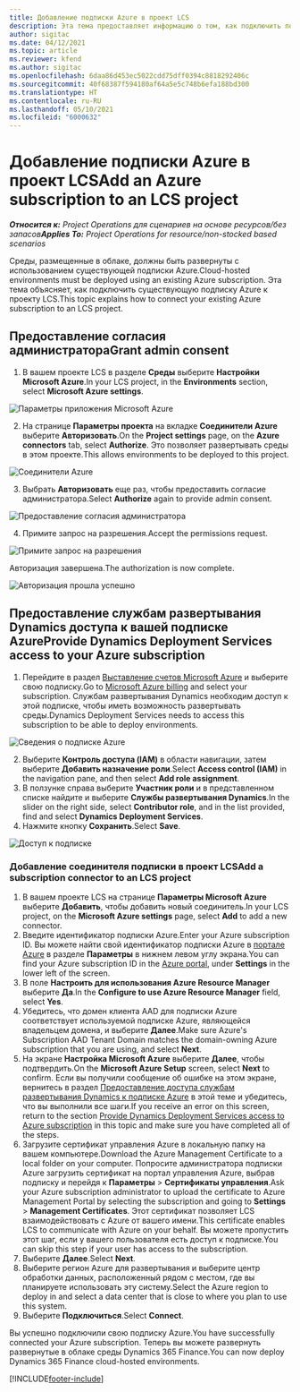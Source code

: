 ```yaml
---
title: Добавление подписки Azure в проект LCS
description: Эта тема предоставляет информацию о том, как подключить подписку Azure к проекту LCS.
author: sigitac
ms.date: 04/12/2021
ms.topic: article
ms.reviewer: kfend
ms.author: sigitac
ms.openlocfilehash: 6daa86d453ec5022cdd75dff0394c8818292406c
ms.sourcegitcommit: 40f68387f594180af64a5e5c748b6efa188bd300
ms.translationtype: HT
ms.contentlocale: ru-RU
ms.lasthandoff: 05/10/2021
ms.locfileid: "6000632"
---
```

# <a name="add-an-azure-subscription-to-an-lcs-project"></a><span data-ttu-id="c95be-103">Добавление подписки Azure в проект LCS</span><span class="sxs-lookup"><span data-stu-id="c95be-103">Add an Azure subscription to an LCS project</span></span>

<span data-ttu-id="c95be-104">_**Относится к:** Project Operations для сценариев на основе ресурсов/без запасов_</span><span class="sxs-lookup"><span data-stu-id="c95be-104">_**Applies To:** Project Operations for resource/non-stocked based scenarios_</span></span>

<span data-ttu-id="c95be-105">Среды, размещенные в облаке, должны быть развернуты с использованием существующей подписки Azure.</span><span class="sxs-lookup"><span data-stu-id="c95be-105">Cloud-hosted environments must be deployed using an existing Azure subscription.</span></span> <span data-ttu-id="c95be-106">Эта тема объясняет, как подключить существующую подписку Azure к проекту LCS.</span><span class="sxs-lookup"><span data-stu-id="c95be-106">This topic explains how to connect your existing Azure subscription to an LCS project.</span></span> 

## <a name="grant-admin-consent"></a><span data-ttu-id="c95be-107">Предоставление согласия администратора</span><span class="sxs-lookup"><span data-stu-id="c95be-107">Grant admin consent</span></span>

1. <span data-ttu-id="c95be-108">В вашем проекте LCS в разделе **Среды** выберите **Настройки Microsoft Azure**.</span><span class="sxs-lookup"><span data-stu-id="c95be-108">In your LCS project, in the **Environments** section, select **Microsoft Azure settings**.</span></span>

![Параметры приложения Microsoft Azure](./media/1MicrosoftAzureSettings.png)

2. <span data-ttu-id="c95be-110">На странице **Параметры проекта** на вкладке **Соединители Azure** выберите **Авторизовать**.</span><span class="sxs-lookup"><span data-stu-id="c95be-110">On the **Project settings** page, on the **Azure connectors** tab, select **Authorize**.</span></span> <span data-ttu-id="c95be-111">Это позволяет развертывать среды в этом проекте.</span><span class="sxs-lookup"><span data-stu-id="c95be-111">This allows environments to be deployed to this project.</span></span>

![Соединители Azure](./media/2AzureConnectors.png)

3. <span data-ttu-id="c95be-113">Выбрать **Авторизовать** еще раз, чтобы предоставить согласие администратора.</span><span class="sxs-lookup"><span data-stu-id="c95be-113">Select **Authorize** again to provide admin consent.</span></span>

![Предоставление согласия администратора](./media/3GrantAdminConsent.png)

4. <span data-ttu-id="c95be-115">Примите запрос на разрешения.</span><span class="sxs-lookup"><span data-stu-id="c95be-115">Accept the permissions request.</span></span>

![Примите запрос на разрешения](./media/4AcceptPermissionRequest.png)

<span data-ttu-id="c95be-117">Авторизация завершена.</span><span class="sxs-lookup"><span data-stu-id="c95be-117">The authorization is now complete.</span></span> 

![Авторизация прошла успешно](./media/5AuthorizationComplete.png)

## <a name="provide-dynamics-deployment-services-access-to-your-azure-subscription"></a><a name="provide"></a><span data-ttu-id="c95be-119">Предоставление службам развертывания Dynamics доступа к вашей подписке Azure</span><span class="sxs-lookup"><span data-stu-id="c95be-119">Provide Dynamics Deployment Services access to your Azure subscription</span></span>

1. <span data-ttu-id="c95be-120">Перейдите в раздел [Выставление счетов Microsoft Azure](https://portal.azure.com/#blade/Microsoft\_Azure\_Billing/SubscriptionsBlade) и выберите свою подписку.</span><span class="sxs-lookup"><span data-stu-id="c95be-120">Go to [Microsoft Azure billing](https://portal.azure.com/#blade/Microsoft\_Azure\_Billing/SubscriptionsBlade) and select your subscription.</span></span> <span data-ttu-id="c95be-121">Службам развертывания Dynamics необходим доступ к этой подписке, чтобы иметь возможность развертывать среды.</span><span class="sxs-lookup"><span data-stu-id="c95be-121">Dynamics Deployment Services needs to access this subscription to be able to deploy environments.</span></span>

![Сведения о подписке Azure](./media/6AzureSubscription.png)

2. <span data-ttu-id="c95be-123">Выберите **Контроль доступа (IAM)** в области навигации, затем выберите **Добавить назначение роли**.</span><span class="sxs-lookup"><span data-stu-id="c95be-123">Select **Access control (IAM)** in the navigation pane, and then select **Add role assignment**.</span></span>
3. <span data-ttu-id="c95be-124">В ползунке справа выберите **Участник роли** и в представленном списке найдите и выберите **Службы развертывания Dynamics**.</span><span class="sxs-lookup"><span data-stu-id="c95be-124">In the slider on the right side, select **Contributor role**, and in the list provided, find and select **Dynamics Deployment Services**.</span></span> 
4. <span data-ttu-id="c95be-125">Нажмите кнопку **Сохранить**.</span><span class="sxs-lookup"><span data-stu-id="c95be-125">Select **Save**.</span></span>

![Доступ к подписке](./media/7SubscriptionAccess.png)

### <a name="add-a-subscription-connector-to-an-lcs-project"></a><span data-ttu-id="c95be-127">Добавление соединителя подписки в проект LCS</span><span class="sxs-lookup"><span data-stu-id="c95be-127">Add a subscription connector to an LCS project</span></span>

1. <span data-ttu-id="c95be-128">В вашем проекте LCS на странице **Параметры Microsoft Azure** выберите **Добавить**, чтобы добавить новый соединитель.</span><span class="sxs-lookup"><span data-stu-id="c95be-128">In your LCS project, on the **Microsoft Azure settings** page, select **Add** to add a new connector.</span></span>
2. <span data-ttu-id="c95be-129">Введите идентификатор подписки Azure.</span><span class="sxs-lookup"><span data-stu-id="c95be-129">Enter your Azure subscription ID.</span></span> <span data-ttu-id="c95be-130">Вы можете найти свой идентификатор подписки Azure в [портале Azure](https://ms.portal.azure.com/) в разделе **Параметры** в нижнем левом углу экрана.</span><span class="sxs-lookup"><span data-stu-id="c95be-130">You can find your Azure subscription ID in the [Azure portal](https://ms.portal.azure.com/), under  **Settings**  in the lower left of the screen.</span></span>
3. <span data-ttu-id="c95be-131">В поле **Настроить для использования Azure Resource Manager** выберите **Да**.</span><span class="sxs-lookup"><span data-stu-id="c95be-131">In the **Configure to use Azure Resource Manager** field, select **Yes**.</span></span>
4. <span data-ttu-id="c95be-132">Убедитесь, что домен клиента AAD для подписки Azure соответствует используемой подписке Azure, являющейся владельцем домена, и выберите **Далее**.</span><span class="sxs-lookup"><span data-stu-id="c95be-132">Make sure Azure's Subscription AAD Tenant Domain matches the domain-owning Azure subscription that you are using, and select **Next**.</span></span>
5. <span data-ttu-id="c95be-133">На экране **Настройка Microsoft Azure** выберите **Далее**, чтобы подтвердить.</span><span class="sxs-lookup"><span data-stu-id="c95be-133">On the **Microsoft Azure Setup** screen, select **Next** to confirm.</span></span> <span data-ttu-id="c95be-134">Если вы получили сообщение об ошибке на этом экране, вернитесь в раздел [Предоставление доступа службам развертывания Dynamics к подписке Azure](#provide) в этой теме и убедитесь, что вы выполнили все шаги.</span><span class="sxs-lookup"><span data-stu-id="c95be-134">If you receive an error on this screen, return to the section [Provide Dynamics Deployment Services access to Azure subscription](#provide) in this topic and make sure you have completed all of the steps.</span></span>
6. <span data-ttu-id="c95be-135">Загрузите сертификат управления Azure в локальную папку на вашем компьютере.</span><span class="sxs-lookup"><span data-stu-id="c95be-135">Download the Azure Management Certificate to a local folder on your computer.</span></span> <span data-ttu-id="c95be-136">Попросите администратора подписки Azure загрузить сертификат на портал управления Azure, выбрав подписку и перейдя к **Параметры** > **Сертификаты управления**.</span><span class="sxs-lookup"><span data-stu-id="c95be-136">Ask your Azure subscription administrator to upload the certificate to Azure Management Portal by selecting the subscription and going to **Settings** > **Management Certificates**.</span></span> <span data-ttu-id="c95be-137">Этот сертификат позволяет LCS взаимодействовать с Azure от вашего имени.</span><span class="sxs-lookup"><span data-stu-id="c95be-137">This certificate enables LCS to communicate with Azure on your behalf.</span></span> <span data-ttu-id="c95be-138">Вы можете пропустить этот шаг, если у вашего пользователя есть доступ к подписке.</span><span class="sxs-lookup"><span data-stu-id="c95be-138">You can skip this step if your user has access to the subscription.</span></span>
7. <span data-ttu-id="c95be-139">Выберите **Далее**.</span><span class="sxs-lookup"><span data-stu-id="c95be-139">Select  **Next**.</span></span>
8. <span data-ttu-id="c95be-140">Выберите регион Azure для развертывания и выберите центр обработки данных, расположенный рядом с местом, где вы планируете использовать эту систему.</span><span class="sxs-lookup"><span data-stu-id="c95be-140">Select the Azure region to deploy in and select a data center that is close to where you plan to use this system.</span></span>
9.  <span data-ttu-id="c95be-141">Выберите **Подключиться**.</span><span class="sxs-lookup"><span data-stu-id="c95be-141">Select  **Connect**.</span></span>

<span data-ttu-id="c95be-142">Вы успешно подключили свою подписку Azure.</span><span class="sxs-lookup"><span data-stu-id="c95be-142">You have successfully connected your Azure subscription.</span></span> <span data-ttu-id="c95be-143">Теперь вы можете развернуть развернутые в облаке среды Dynamics 365 Finance.</span><span class="sxs-lookup"><span data-stu-id="c95be-143">You can now deploy Dynamics 365 Finance cloud-hosted environments.</span></span>




[!INCLUDE[footer-include](../includes/footer-banner.md)]
